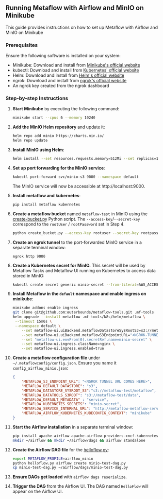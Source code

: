 ## Running Metaflow with Airflow and MinIO on Minikube

This guide provides instructions on how to set up Metaflow with Airflow and MinIO on Minikube

### Prerequisites

Ensure the following software is installed on your system:

- Minikube: Download and install from [Minikube's official website](https://minikube.sigs.k8s.io/docs/start/)
- kubectl: Download and install from [Kubernetes' official website](https://kubernetes.io/docs/tasks/tools/)
- Helm: Download and install from [Helm's official website](https://helm.sh/docs/intro/install/)
- ngrok: Download and install from [ngrok's official website](https://ngrok.com/downloads)
- An ngrok key created from the ngrok dashboard

### Step-by-step Instructions

1. **Start Minikube** by executing the following command:

   ```bash
   minikube start --cpus 6 --memory 10240
   ```

2. **Add the MinIO Helm repository** and update it:

   ```bash
   helm repo add minio https://charts.min.io/
   helm repo update
   ```

3. **Install MinIO using Helm**:

   ```bash
   helm install --set resources.requests.memory=512Mi --set replicas=1 --set persistence.enabled=false --set mode=standalone --set rootUser=rootuser,rootPassword=rootpass123 minio-s3 minio/minio
   ```

4. **Set up port forwarding for the MinIO service**:

   ```bash
   kubectl port-forward svc/minio-s3 9000 --namespace default
   ```

   The MinIO service will now be accessible at http://localhost:9000.

5. **Install metaflow and kubernetes**:

   ```bash
   pip install metaflow kubernetes
   ```

6. **Create a metaflow bucket** named `metaflow-test` in MinIO using the [create-bucket.py](./create-bucket.py) Python script. The `--access-key`/`--secret-key` correspond to the `rootUser` / `rootPassword` set in Step 4. 
   ```bash
   python create_bucket.py --access-key rootuser --secret-key rootpass123 --bucket-name metaflow-test
   ```

7. **Create an ngrok tunnel** to the port-forwarded MinIO service in a separate terminal window:

   ```
   ngrok http 9000
   ```

8. **Create a Kubernetes secret for MinIO.** This secret will be used by Metaflow Tasks and Metaflow UI running on Kubernetes to access data stored in MinIO:

   ```sh
   kubectl create secret generic minio-secret --from-literal=AWS_ACCESS_KEY_ID=rootuser --from-literal=AWS_SECRET_ACCESS_KEY=rootpass123
   ```

9. **Install Metaflow in the `default` namespace and enable ingress on minikube**:

   ```sh
   minikube addons enable ingress
   git clone git@github.com:outerbounds/metaflow-tools.git .mf-tools
   helm upgrade --install metaflow .mf-tools/k8s/helm/metaflow \
   	--timeout 15m0s \
   	--namespace default \
       --set metaflow-ui.uiBackend.metaflowDatastoreSysRootS3=s3://metaflow-test/metaflow \
       --set metaflow-ui.uiBackend.metaflowS3EndpointURL="<NGROK-TUNNEL-URL-COMES-HERE>" \
       --set "metaflow-ui.envFrom[0].secretRef.name=minio-secret" \
       --set metaflow-ui.ingress.className=nginx \
       --set metaflow-ui.ingress.enabled=true
   ```

10. **Create a metaflow configuration file** under `~/.metaflowconfig/config.json`. Ensure you name it `config_airflow_minio.json`:
    ```json
    {
        "METAFLOW_S3_ENDPOINT_URL": "<NGROK TUNNEL URL COMES HERE>",
        "METAFLOW_DEFAULT_DATASTORE": "s3",
        "METAFLOW_DATASTORE_SYSROOT_S3":"s3://metaflow-test/metaflow",
        "METAFLOW_DATATOOLS_S3ROOT": "s3://metaflow-test/data",
        "METAFLOW_DEFAULT_METADATA" : "service",
        "METAFLOW_KUBERNETES_SECRETS": "minio-secret",
        "METAFLOW_SERVICE_INTERNAL_URL": "http://metaflow-metaflow-service.default.svc.cluster.local:8080",
        "METAFLOW_AIRFLOW_KUBERNETES_KUBECONFIG_CONTEXT": "minikube"
    }
    ```

11. **Start the Airflow installation** in a separate terminal window:

    ```sh
    pip install apache-airflow apache-airflow-providers-cncf-kubernetes
    mkdir ~/airflow && mkdir ~/airflow/dags && airflow standalone
    ```

12. **Create the Airflow DAG file** for the [helloflow.py](./helloflow.py):

    ```sh 
    export METAFLOW_PROFILE=airflow_minio
    python helloflow.py airflow create minio-test-dag.py
    cp minio-test-dag.py ~/airflow/dags/minio-test-dag.py
    ```

13. **Ensure DAGs get loaded** with `airflow dags reserialize`.

14. **Trigger the DAG** from the Airflow UI. The DAG named `HelloFlow` will appear on the Airflow UI.
